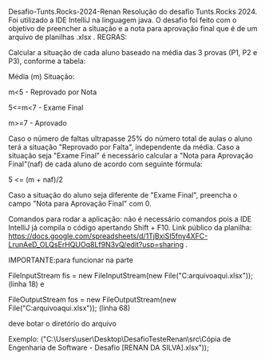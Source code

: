 Desafio-Tunts.Rocks-2024-Renan
Resolução do desafio Tunts.Rocks 2024. Foi utilizado a IDE IntelliJ na linguagem java. O desafio foi feito com o objetivo de preencher a situação e a nota para aprovação final que é de um arquivo de planilhas .xlsx . REGRAS:

Calcular a situação de cada aluno baseado na média das 3 provas (P1, P2 e P3), conforme a tabela:

Média (m) Situação:

m<5 - Reprovado por Nota

5<=m<7 - Exame Final

m>=7 - Aprovado

Caso o número de faltas ultrapasse 25% do número total de aulas o aluno terá a situação "Reprovado por Falta", independente da média. Caso a situação seja "Exame Final" é necessário calcular a "Nota para Aprovação Final"(naf) de cada aluno de acordo com seguinte fórmula:

5 <= (m + naf)/2

Caso a situação do aluno seja diferente de "Exame Final", preencha o campo "Nota para Aprovação Final" com 0.

Comandos para rodar a aplicação: não é necessário comandos pois a IDE IntelliJ já compila o código apertando Shift + F10. Link público da planilha: https://docs.google.com/spreadsheets/d/1TjBxiSI5fny4XFC-LrunAeD_OLQsErHQUOq8Lf9N3vQ/edit?usp=sharing .

IMPORTANTE:para funcionar na parte

FileInputStream fis = new FileInputStream(new File("C:arquivoaqui.xlsx")); (linha 18) e

FileOutputStream fos = new FileOutputStream(new File("C:arquivoaqui.xlsx")); (linha 68)

deve botar o diretório do arquivo 

Exemplo: ("C:\\Users\\user\\Desktop\\DesafioTesteRenan\\src\\Cópia de Engenharia de Software - Desafio [RENAN DA SILVA].xlsx"));
